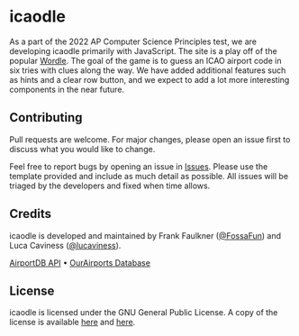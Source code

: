 # icaodle

As a part of the 2022 AP Computer Science Principles test, we are developing icaodle primarily with JavaScript. The site is a play off of the popular [Wordle](https://www.nytimes.com/games/wordle/index.html). The goal of the game is to guess an ICAO airport code in six tries with clues along the way. We have added additional features such as hints and a clear row button, and we expect to add a lot more interesting components in the near future.

## Contributing

Pull requests are welcome. For major changes, please open an issue first to discuss what you would like to change.

Feel free to report bugs by opening an issue in [Issues](https://github.com/icaodle/origin/issues). Please use the template provided and include as much detail as possible. All issues will be triaged by the developers and fixed when time allows. 

## Credits

icaodle is developed and maintained by Frank Faulkner ([@FossaFun](https://github.com/FossaFun)) and Luca Caviness ([@lucaviness](https://github.com/lucaviness)).

[AirportDB API](https://airportdb.io) • [OurAirports Database](https://ourairports.com/)

## License

icaodle is licensed under the GNU General Public License. A copy of the license is available [here](https://github.com/icaodle/origin/blob/main/README.md) and [here](https://www.gnu.org/licenses/gpl-3.0.txt).
